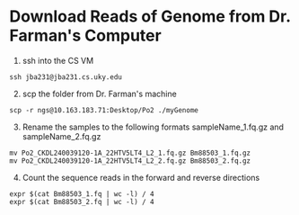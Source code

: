 # Download Reads of Genome from Dr. Farman's Computer

1. ssh into the CS VM

```ssh jba231@jba231.cs.uky.edu```

2. scp the folder from Dr. Farman's machine

```scp -r ngs@10.163.183.71:Desktop/Po2 ./myGenome```

3. Rename the samples to the following formats sampleName_1.fq.gz and sampleName_2.fq.gz

```
mv Po2_CKDL240039120-1A_22HTV5LT4_L2_1.fq.gz Bm88503_1.fq.gz
mv Po2_CKDL240039120-1A_22HTV5LT4_L2_2.fq.gz Bm88503_2.fq.gz
```

4. Count the sequence reads in the forward and reverse directions

```
expr $(cat Bm88503_1.fq | wc -l) / 4
expr $(cat Bm88503_2.fq | wc -l) / 4
```
